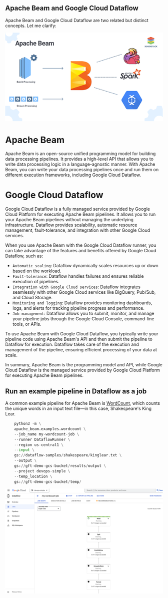 
## Apache Beam and Google Cloud Dataflow
 Apache Beam and Google Cloud Dataflow are two related but distinct concepts. Let me clarify:

![Alt text](images/Apache%20Beam%20and%20Google%20Cloud%20Dataflow.png)

# Apache Beam

Apache Beam is an open-source unified programming model for building data processing pipelines. It provides a high-level API that allows you to write data processing logic in a language-agnostic manner. With Apache Beam, you can write your data processing pipelines once and run them on different execution frameworks, including Google Cloud Dataflow.

# Google Cloud Dataflow

Google Cloud Dataflow is a fully managed service provided by Google Cloud Platform for executing Apache Beam pipelines. It allows you to run your Apache Beam pipelines without managing the underlying infrastructure. Dataflow provides scalability, automatic resource management, fault-tolerance, and integration with other Google Cloud services.

When you use Apache Beam with the Google Cloud Dataflow runner, you can take advantage of the features and benefits offered by Google Cloud Dataflow, such as:

- `Automatic scaling`: Dataflow dynamically scales resources up or down based on the workload.
- `Fault-tolerance`: Dataflow handles failures and ensures reliable execution of pipelines.
- `Integration with Google Cloud services`: Dataflow integrates seamlessly with other Google Cloud services like BigQuery, Pub/Sub, and Cloud Storage.
- `Monitoring and logging`: Dataflow provides monitoring dashboards, logs, and alerts for tracking pipeline progress and performance.
- `Job management`: Dataflow allows you to submit, monitor, and manage your pipeline jobs through the Google Cloud Console, command-line tools, or APIs.

To use Apache Beam with Google Cloud Dataflow, you typically write your pipeline code using Apache Beam's API and then submit the pipeline to Dataflow for execution. Dataflow takes care of the execution and management of the pipeline, ensuring efficient processing of your data at scale.

In summary, Apache Beam is the programming model and API, while Google Cloud Dataflow is the managed service provided by Google Cloud Platform for executing Apache Beam pipelines.


## Run an example pipeline in Dataflow as a job

A common example pipeline for Apache Beam is [WordCount](https://github.com/apache/beam/blob/master/sdks/python/apache_beam/examples/wordcount.py), which counts the unique words in an input text file—in this case, Shakespeare's King Lear.


```python
    python3 -m \
    apache_beam.examples.wordcount \
    --job_name my-wordcount-job \
    --runner DataflowRunner \
    --region us-central1 \
    --input \
    gs://dataflow-samples/shakespeare/kinglear.txt \
    --output \
    gs://gft-demo-gcs-bucket/results/output \
    --project devops-simple \
    --temp_location \
    gs://gft-demo-gcs-bucket/temp/


```


![Alt text](images/Run%20an%20example%20pipeline%20in%20Dataflow%20as%20a%20job.png)